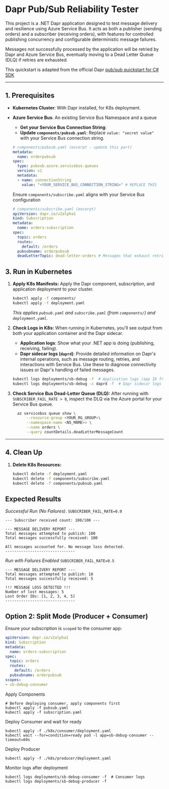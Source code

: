 # Dapr Pub/Sub Reliability Tester

This project is a .NET Dapr application designed to test message delivery and resilience using Azure Service Bus. It acts as both a publisher (sending orders) and a subscriber (receiving orders), with features for controlled publishing concurrency and configurable deterministic message failures.

Messages not successfully processed by the application will be retried by Dapr and Azure Service Bus, eventually moving to a Dead Letter Queue (DLQ) if retries are exhausted.

This quickstart is adapted from the official Dapr [pub/sub quickstart for C# SDK](https://github.com/dapr/quickstarts/tree/master/pub_sub/csharp/sdk)

---

## 1. Prerequisites

* **Kubernetes Cluster**: With Dapr installed, for K8s deployment.
* **Azure Service Bus**: An existing Service Bus Namespace and a queue 
    * **Get your Service Bus Connection String**:
    * **Update `components/pubsub.yaml`**: Replace `value: "secret value"` with your Service Bus connection string.

    ```yaml
    # components/pubsub.yaml (excerpt - update this part)
    metadata:
      name: orderpubsub
    spec:
      type: pubsub.azure.servicebus.queues
      version: v1
      metadata:
      - name: connectionString
        value: "<YOUR_SERVICE_BUS_CONNECTION_STRING>" # REPLACE THIS
    ```
    Ensure `components/subscribe.yaml` aligns with your Service Bus configuration
    ```yaml
    # components/subscribe.yaml (excerpt)
    apiVersion: dapr.io/v2alpha1
    kind: Subscription
    metadata:
      name: orders-subscription
    spec:
      topic: orders
      routes:
        default: /orders
      pubsubname: orderpubsub
      deadLetterTopic: dead-letter-orders # Messages that exhaust retries will go here.
    ```


## 3. Run in Kubernetes

1.  **Apply K8s Manifests:**
    Apply the Dapr component, subscription, and application deployment to your cluster.
    ```bash
    kubectl apply -f components/
    kubectl apply -f deployment.yaml
    ```
    *This applies `pubsub.yaml` and `subscribe.yaml` (from `components/`) and `deployment.yaml`.*
2.  **Check Logs in K8s:**
    When running in Kubernetes, you'll see output from both your application container and the Dapr sidecar.
    * **Application logs**: Show what your .NET app is doing (publishing, receiving, failing).
    * **Dapr sidecar logs (`daprd`)**: Provide detailed information on Dapr's internal operations, such as message routing, retries, and interactions with Service Bus. Use these to diagnose connectivity issues or Dapr's handling of failed messages.

    ```bash
    kubectl logs deployments/sb-debug -f  # Application logs (app ID from deployment.yaml)
    kubectl logs deployments/sb-debug -c daprd -f  # Dapr sidecar logs
    ```

3.  **Check Service Bus Dead-Letter Queue (DLQ):**
    After running with `SUBSCRIBER_FAIL_RATE > 0`, inspect the DLQ via the Azure portal for your Service Bus queue.

    ```bash
      az servicebus queue show \
          --resource-group <YOUR_RG_GROUP>\
          --namespace-name <NS_MAME>> \
          --name orders \
          --query countDetails.deadLetterMessageCount
    ```



---

## 4. Clean Up

1.  **Delete K8s Resources:**
    ```bash
    kubectl delete -f deployment.yaml
    kubectl delete -f components/subscribe.yaml
    kubectl delete -f components/pubsub.yaml
    ```

## Expected Results
*Successful Run (No Failures)*. `SUBSCRIBER_FAIL_RATE=0.0`

```
--- Subscriber received count: 100/100 ---

--- MESSAGE DELIVERY REPORT ---
Total messages attempted to publish: 100
Total messages successfully received: 100

All messages accounted for. No message loss detected.
-------------------------------
```

*Run with Failures Enabled* `SUBSCRIBER_FAIL_RATE=0.5`

```
--- MESSAGE DELIVERY REPORT ---
Total messages attempted to publish: 10
Total messages successfully received: 5

!!! MESSAGE LOSS DETECTED !!!
Number of lost messages: 5
Lost Order IDs: [1, 2, 3, 4, 5]
-------------------------------
```

## Option 2: Split Mode (Producer + Consumer)
Ensure your subscription is `scoped` to the consumer app: 

```yaml
apiVersion: dapr.io/v2alpha1
kind: Subscription
metadata:
  name: orders-subscription
spec:
  topic: orders
  routes:
    default: /orders
  pubsubname: orderpubsub
scopes:
- sb-debug-consumer
```

Apply Components
```
# Before deploying consumer, apply components first
kubectl apply -f pubsub.yaml
kubectl apply -f subscription.yaml
```

Deploy Consumer and wait for ready 

```
kubectl apply -f ./k8s/consumer/deployment.yaml
kubectl wait --for=condition=ready pod -l app=sb-debug-consumer --timeout=60s
```

Deploy Producer 

```
kubectl apply -f ./k8s/producer/deployment.yaml
```

Monitor logs after deployment
```
kubectl logs deployments/sb-debug-consumer -f  # Consumer logs
kubectl logs deployments/sb-debug-producer -f 
```